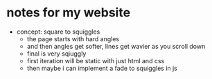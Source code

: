 # notes for my website 
- concept: square to squiggles
  - the page starts with hard angles
  - and then angles get softer, lines get wavier as you scroll down
  - final is very sqiuggly 
  - first iteration will be static with just html and css
  - then maybe i can implement a fade to squiggles in js
